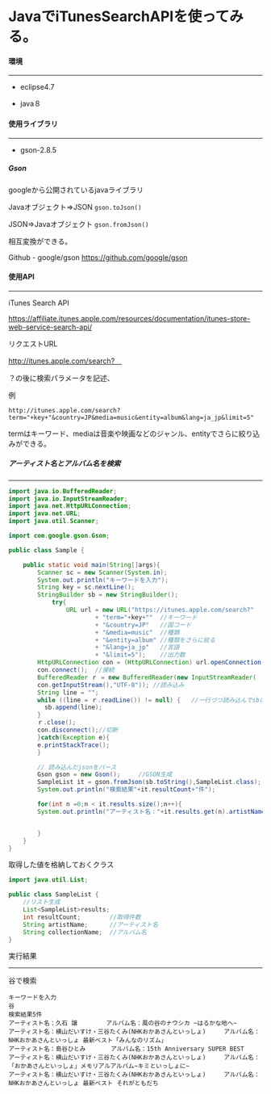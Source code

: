 # JavaでiTunesSearchAPIを使ってみる。



#### 環境

- ------

- eclipse4.7


- java８




#### 使用ライブラリ

- ------

- gson-2.8.5

##### Gson

googleから公開されているjavaライブラリ

Javaオブジェクト⇒JSON	`gson.toJson()`

JSON⇒Javaオブジェクト	`gson.fromJson()`

相互変換ができる。

Github - google/gson https://github.com/google/gson





#### 使用API

- ------

  iTunes Search API

  https://affiliate.itunes.apple.com/resources/documentation/itunes-store-web-service-search-api/


リクエストURL

http://itunes.apple.com/search?　

？の後に検索パラメータを記述、　

例

```
http://itunes.apple.com/search?term="+key+"&country=JP&media=music&entity=album&lang=ja_jp&limit=5"  
```

termはキーワード、mediaは音楽や映画などのジャンル、entityでさらに絞り込みができる。





##### アーティスト名とアルバム名を検索

------



```Java
import java.io.BufferedReader;
import java.io.InputStreamReader;
import java.net.HttpURLConnection;
import java.net.URL;
import java.util.Scanner;

import com.google.gson.Gson;

public class Sample {

	public static void main(String[]args){
		Scanner sc = new Scanner(System.in);
		System.out.println("キーワードを入力");
		String key = sc.nextLine();
		StringBuilder sb = new StringBuilder();
			try{
				URL url = new URL("https://itunes.apple.com/search?"
						+ "term="+key+""  //キーワード
						+ "&country=JP"   //国コード
						+ "&media=music"  //種類
						+ "&entity=album" //種類をさらに絞る
						+ "&lang=ja_jp"   //言語
						+ "&limit=5");    //出力数
		HttpURLConnection con = (HttpURLConnection) url.openConnection(); //コネクション取得
		con.connect(); 	//接続
		BufferedReader ｒ = new BufferedReader(new InputStreamReader(
		con.getInputStream(),"UTF-8")); //読み込み
		String line = "";
		while ((line = ｒ.readLine()) != null) {   //一行づつ読み込んでsbに書き込んでいく
		  sb.append(line);
		}
		ｒ.close();
		con.disconnect();//切断
		}catch(Exception e){
		e.printStackTrace();
		}

		// 読み込んだjsonをパース
		Gson gson = new Gson();		//GSON生成
		SampleList it = gson.fromJson(sb.toString(),SampleList.class);   //JSONデータをJavaオブジェクトに変換
		System.out.println("検索結果"+it.resultCount+"件");

		for(int n =0;n < it.results.size();n++){
		System.out.println("アーティスト名："+it.results.get(n).artistName+"\t\tアルバム名："+it.results.get(n).collectionName);


		}
	}
}
```



取得した値を格納しておくクラス

```Java
import java.util.List;

public class SampleList {
	//リスト生成
	List<SampleList>results;
	int resultCount;		//取得件数
	String artistName;		//アーティスト名
	String collectionName;  //アルバム名
}
```

  

実行結果

------

谷で検索

```
キーワードを入力
谷
検索結果5件
アーティスト名：久石 譲		アルバム名：風の谷のナウシカ ~はるかな地へ~
アーティスト名：横山だいすけ・三谷たくみ(NHKおかあさんといっしょ)		アルバム名：NHKおかあさんといっしょ 最新ベスト「みんなのリズム」
アーティスト名：島谷ひとみ		アルバム名：15th Anniversary SUPER BEST
アーティスト名：横山だいすけ・三谷たくみ(NHKおかあさんといっしょ)		アルバム名：「おかあさんといっしょ」メモリアルアルバム~キミといっしょに~
アーティスト名：横山だいすけ・三谷たくみ(NHKおかあさんといっしょ)		アルバム名：NHKおかあさんといっしょ 最新ベスト それがともだち

```

